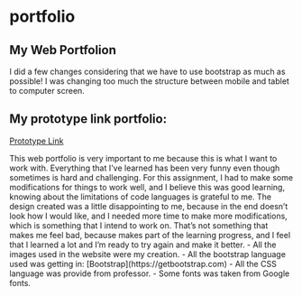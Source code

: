 # portfolio
## My Web Portfolion
I did a few changes considering that we have to use bootstrap as much as possible! I was changing too much the structure between mobile and tablet to computer screen.
## My prototype link portfolio:
[Prototype Link](https://xd.adobe.com/view/f803df98-18db-4dd1-a917-9330f21d3eff-ad50/)

<p>This web portfolio is very important to me because this is what I want to work with. Everything that I've learned has been very funny even though sometimes is hard and challenging.
For this assignment, I had to make some modifications for things to work well, and I believe this was good learning, knowing about the limitations of code languages is grateful to me.
The design created was a little disappointing to me, because in the end doesn’t look how I would like, and I needed more time to make more modifications, which is something that I intend to work on. That’s not something that makes me feel bad, because makes part of the learning progress, and I feel that I learned a lot and I’m ready to try again and make it better.
- All the images used in the website were my creation.
- All the bootstrap language used was getting in: [Bootstrap](https://getbootstrap.com)
- All the CSS language was provide from professor.
- Some fonts was taken from Google fonts.
